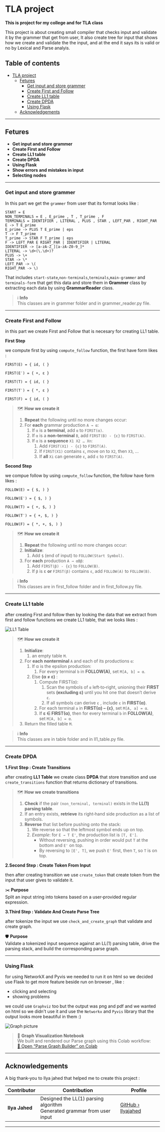 # TLA project

**This is project for my college and for TLA class**

This project is about creating small compiler that checks input and validate it by the grammer that get from user,
It also create tree for input that shows how we create and validate the the input, and at the end it says its is valid or no
by Lexical and Parse analyis.


## Table of contents
- [TLA project](#tla-project)
    - [Fetures](#fetures)
        - [Get input and store grammer](#get-input-and-store-grammer)
        - [Create First and Follow](#create-first-and-follow)
        - [Create LL1 table](#create-ll1-table)
        - [Create DPDA](#create-dpda)
        - [Using Flask](#using-flask)
    - [Acknowledgements](#acknowledgements)


---

## Fetures

- **Get input and store grammer**
- **Create First and Follow**
- **Create LL1 table**
- **Create DPDA**
- **Using Flask**
- **Show errors and mistakes in input**
- **Selecting nodes**

---

### Get input and store grammer

In this part we get the `grammer` from user that its format looks like :
```http
START = E
NON_TERMINALS = E , E_prime , T , T_prime , F
TERMINALS = IDENTIFIER , LITERAL , PLUS , STAR , LEFT_PAR , RIGHT_PAR
E -> T E_prime
E_prime -> PLUS T E_prime | eps
T -> F T_prime
T_prime -> STAR F T_prime | eps
F -> LEFT_PAR E RIGHT_PAR | IDENTIFIER | LITERAL
IDENTIFIER -> [a-zA-Z_][a-zA-Z0-9_]*
LITERAL -> \d+(\.\d+)?
PLUS -> \+
STAR -> \*
LEFT_PAR -> \(
RIGHT_PAR -> \)
```
That includes `start-state`,`non-terminals`,`terminals`,`main-grammer` and `terminals-form` that get this data and
store them in **Grammer** class by extracting each data by using **GrammarReader** class.

> ℹ️ **Info**  
> This classes are in grammer folder and in grammer_reader.py file.

---

### Create First and Follow

in this part we create First and Follow that is necesary for creating LL1 table.

**First Step**

we compute first by using `compute_follow` function, the first have form likes :

```http
FIRST(E) = { id, ( }

FIRST(E′) = { +, ε }

FIRST(T) = { id, ( }

FIRST(T′) = { *, ε }

FIRST(F) = { id, ( }
```
> 🗺️ **How we create it**
>
> 1. **Repeat** the following until no more changes occur:
> 2. For **each** grammar production `A → α`:
>    1. If `α` is a **terminal**, add `α` to `FIRST(α)`.
>    2. If `α` is a **non‑terminal** `B`, add `FIRST(B) - {ε}` to `FIRST(A)`.
>    3. If `α` is a **sequence** `X1 X2 … Xn`:
>       1. Add `FIRST(X1) - {ε}` to `FIRST(A)`.
>       2. If `FIRST(X1)` contains `ε`, move on to `X2`, then `X3`, …  
>       3. If **all** `Xi` can generate `ε`, add `ε` to `FIRST(A)`.




**Second Step**

we compue follow by using `compute_follow` function, the follow have form likes :

```http
FOLLOW(E) = { $, ) }

FOLLOW(E′) = { $, ) }

FOLLOW(T) = { +, $, ) }

FOLLOW(T′) = { +, $, ) }

FOLLOW(F) = { *, +, $, ) }
```

> 🗺️ **How we create it**
>
> 1. **Repeat** the following until no more changes occur:
> 2. **Initialize**:
>    1. Add `$` (end of input) to `FOLLOW(Start Symbol)`.
> 3. For **each** production `A → αBβ`:
>    1. Add `FIRST(β) - {ε}` to `FOLLOW(B)`.
>    2. If `β` is ε **or** `FIRST(β)` contains `ε`, add `FOLLOW(A)` to `FOLLOW(B)`.


> ℹ️ **Info**  
> This classes are in first_follow folder and in first_follow.py file.

---

### Create LL1 table

after creating First and follow then by looking the data that we extract from first and follow functions we create 
LL1 table, that we looks likes :

![LL1 Table](LL1_table.png)  

> 🗺️ **How we create it**
>
> 1. **Initialize**:
>    1. an empty table `M`.
> 2. For **each** **nonterminal** `A` and each of its productions `α`:
>    1. If α is the epsilon production:
>        1. For every terminal `b` in **FOLLOW(A)**, set `M[A, b] = α`.
>    2. Else **(α ≠ ε)** :
>        1. Compute FIRST(α):
>           1. Scan the symbols of `α` left‑to‑right, unioning their **FIRST** sets **(excluding ε)** until you hit one that doesn’t derive `ε`.
>           2. If all symbols can derive `ε` , include `ε` in **FIRST(α)**.
>        2. For each terminal `a` in **FIRST(α) − {ε}**, set `M[A, a] = α`.
>        3. If **ε ∈ FIRST(α)**, then for every terminal `b` in **FOLLOW(A)**, set `M[A, b] = α`.
> 3. Return the filled table `M`.

> ℹ️ **Info**  
> This classes are in table folder and in ll1_table.py file.

---

### Create DPDA

**1.First Step : Create Transitions**

after creating **LL1 Table** we create class **DPDA** that store transition and use `create_transitions` function that returns dictionary of transitions.


> 🗺️ **How we create transitions**
>
> 1. **Check** if the pair `(non_terminal, terminal)` exists in the **LL(1) parsing table**.
> 2. If an entry exists, **retrieve** its right‑hand side production as a list of symbols.
> 3. **Reverse** that list before pushing onto the stack:
>    1. We reverse so that the leftmost symbol ends up on top.  
>    2. _Example_: for `E → T E'`, the production list is `[T, E']`.  
>       - Without reversing, pushing in order would put `T` at the bottom and `E'` on top.  
>       - By reversing to `[E', T]`, we push `E'` first, then `T`, so `T` is on top.

**2.Second Step : Create Token From Input**

then after creating transition we use `create_token` that create token from the input that user gives to validate it.

✂️ **Purpose**  
Split an input string into tokens based on a user‑provided regular expression.

**3.Third Step : Validate And Create Parse Tree**

after tokenize the input we use `check_and_create_graph` that validate and create graph.

🛡️ **Purpose**  
Validate a tokenized input sequence against an LL(1) parsing table, drive the parsing stack, and build the corresponding parse graph.

---

### Using Flask

for using NetworkX and Pyvis we needed to run it on html so we decided use Flask to get more feature beside run on browser , like :

- clicking and selecting
- showing problems

we could use `Graphviz` too but the output was png and pdf and we wanted on html so we didn't use it and use the `Networkx` and `Pyvis` library that the output looks
more beautiful in them :)

![Graph picture](Tree.png)  

> 🔗 **Graph Visualization Notebook**  
> We built and rendered our Parse graph using this Colab workflow:  
> [📝 Open “Parse Graph Builder” on Colab](https://colab.research.google.com/drive/1upm3eO935KQQIA-2Kffg2hGu8387UnXp#scrollTo=49SXPOHWBNqN)

---

## Acknowledgements

A big thank‑you to Ilya jahed that helped me to create this project :

| Contributor    | Contribution                                              | Profile                                       |
|----------------|-----------------------------------------------------------|-----------------------------------------------|
| **Ilya Jahed** | Designed the LL(1) parsing algorithm<br>Generated grammar from user input | [GitHub › Ilyajahed](https://github.com/Ilyajahed) |

---


